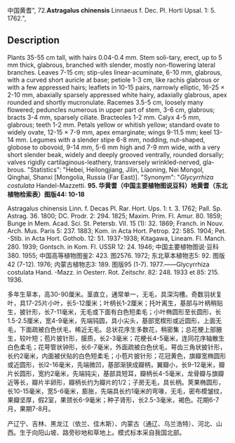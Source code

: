 中国黄耆",
72.**Astragalus chinensis** Linnaeus f. Dec. Pl. Horti Upsal. 1: 5. 1762.",

## Description
Plants 35-55 cm tall, with hairs 0.04-0.4 mm. Stem soli-tary, erect, up to 5 mm thick, glabrous, branched with slender, mostly non-flowering lateral branches. Leaves 7-15 cm; stip-ules linear-acuminate, 6-10 mm, glabrous, with a curved short auricle at base; petiole 1-3 cm, like rachis glabrous or with a few appressed hairs; leaflets in 10-15 pairs, narrowly elliptic, 16-25 × 2-10 mm, abaxially sparsely appressed white hairy, adaxially glabrous, apex rounded and shortly mucronulate. Racemes 3.5-5 cm, loosely many flowered; peduncles numerous in upper part of stem, 3-6 cm, glabrous; bracts 3-4 mm, sparsely ciliate. Bracteoles 1-2 mm. Calyx 4-5 mm, glabrous; teeth 1-2 mm. Petals yellow or whitish yellow; standard ovate to widely ovate, 12-15 × 7-9 mm, apex emarginate; wings 9-11.5 mm; keel 13-14 mm. Legumes with a slender stipe 6-8 mm, nodding, nut-shaped, globose to obovoid, 9-14 mm, 5-6 mm high and 7-9 mm wide, with a very short slender beak, widely and deeply grooved ventrally, rounded dorsally; valves rigidly cartilaginous-leathery, transversely wrinkled-nerved, gla-brous.
  "Statistics": "Hebei, Heilongjiang, Jilin, Liaoning, Nei Mongol, Qinghai, Shanxi [Mongolia, Russia (Far East)].
  "Synonym": "*Glycyrrhiza costulata* Handel-Mazzetti.
**95. 华黄耆（中国主要植物图说豆科）地黄耆（东北植物检索表）图版44: 10-18**

Astragalus chinensis Linn. f. Decas Pl. Rar. Hort. Ups. 1: t. 3. 1762; Pall. Sp. Astrag. 36. 1800; DC. Prodr. 2: 294. 1825; Maxim. Prim. Fl. Amur. 80. 1859; Bunge in Mem. Acad. Sci. St. Petersb. VII. 15 (1): 32. 1869; Franch. in Nouv. Arch. Mus. Paris 5: 237. 1883; Kom. in Acta Hort. Petrop. 22: 585. 1904; Pet. -Stib. in Acta Hort. Gothob. 12: 51. 1937-1938; Kitagawa, Lineam. Fl. Manch. 280. 1939; Gontsch. in Kom. Fl. USSR 12: 24. 1946; 中国主要植物图说·豆科 380. 1955; 中国高等植物图鉴2: 423. 图2576. 1972; 东北草本植物志5: 92. 图版42 (7-12). 1976; 内蒙古植物志3: 189. 图版95 (1-7). 1977.——Glycyrrhiza costulata Hand. -Mazz. in Oesterr. Rot. Zeitschr. 82: 248. 1933 et 85: 215. 1936.

多年生草本，高30-90厘米。茎直立，通常单一，无毛，具深沟槽。奇数羽状复叶，具17-25片小叶，长5-12厘米；叶柄长1-2厘米；托叶离生，基部与叶柄稍贴生，披针形，长7-11毫米，无毛或下面有白色短柔毛；小叶椭圆形至长圆形，长1.5-2.5厘米，宽4-9毫米，先端钝圆，具小尖头，基部宽楔形或近圆形，上面无毛，下面疏被白色伏毛，稀近无毛。总状花序生多数花，稍密集；总花梗上部腋生，较叶短；苞片披针形，膜质，长2-3毫米；花梗长4-5毫米，连同花序轴散生白色柔毛；花萼管状钟形，长6-7毫米，外面疏被白色伏毛，萼齿三角状披针形，长约2毫米，内面被伏贴的白色短柔毛；小苞片披针形；花冠黄色，旗瓣宽椭圆形或近圆形，长l2-16毫米，先端微凹，基部渐狭成瓣柄，翼瓣小，长9-12毫米，瓣片长圆形，宽约2毫米，先端钝尖，基部具短耳，瓣柄长4-5毫米，龙骨瓣与旗瓣近等长，瓣片半卵形，瓣柄长约为瓣片的1/2；子房无毛，具长柄。荚果椭圆形，长10-15毫米，宽5-6毫米，膨胀，先端具长约1毫米的弯喙，无毛，密布模皱纹，果瓣坚厚，假2室，果颈长6-9毫米；种子肾形，长2.5-3毫米，褐色。花期6-7月，果期7-8月。

产辽宁、吉林、黑龙江（依兰、佳木斯）、内蒙古（通辽、乌兰浩特）、河北、山西。生于向阳山坡、路旁砂地和草地上。模式标本采自我国北部。
